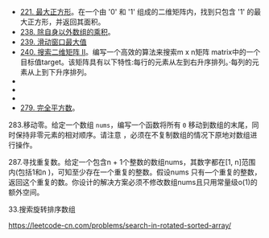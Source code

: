- [221. 最大正方形](https://leetcode-cn.com/problems/maximal-square/)。在一个由 '0' 和 '1' 组成的二维矩阵内，找到只包含 '1' 的最大正方形，并返回其面积。
- [238. 除自身以外数组的乘积](https://leetcode-cn.com/problems/product-of-array-except-self/)。
- [239. 滑动窗口最大值](https://leetcode-cn.com/problems/sliding-window-maximum/)
- [240. 搜索二维矩阵 II](https://leetcode-cn.com/problems/search-a-2d-matrix-ii/)。编写一个高效的算法来搜索m x n矩阵 matrix中的一个目标值target。该矩阵具有以下特性:每行的元素从左到右升序排列。·每列的元素从上到下升序排列。
- 
- 
- 
- [279. 完全平方数](https://leetcode-cn.com/problems/perfect-squares/)。



283.移动零。给定一个数组 `nums`，编写一个函数将所有 `0` 移动到数组的末尾，同时保持非零元素的相对顺序。请注意 ，必须在不复制数组的情况下原地对数组进行操作。



287.寻找重复数。给定一个包含n + 1个整数的数组nums，其数字都在[1, n]范围内(包括1和n )，可知至少存在一个重复的整数。假设nums 只有—个重复的整数，返回这个重复的数。你设计的解决方案必须不修改数组nums且只用常量级o(1)的额外空间。






33.搜索旋转排序数组

https://leetcode-cn.com/problems/search-in-rotated-sorted-array/





